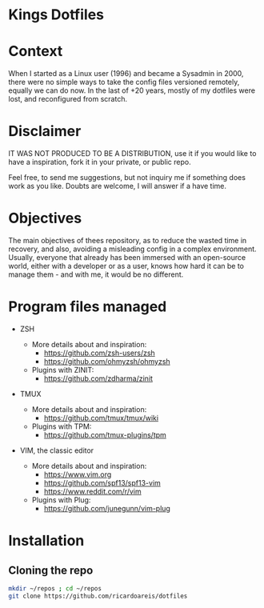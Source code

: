 # Kings Dotfiles

# Context

When I started as a Linux user (1996) and became a Sysadmin in 2000, there
were no simple ways to take the config files versioned remotely, equally
we can do now. In the last of +20 years, mostly of my dotfiles were lost,
and reconfigured from scratch.

# Disclaimer

IT WAS NOT PRODUCED TO BE A DISTRIBUTION, use it if you would like to have
a inspiration, fork it in your private, or public repo.

Feel free, to send me suggestions, but not inquiry me if something does work
as you like. Doubts are welcome, I will answer if a have time.

# Objectives

The main objectives of thees repository, as to reduce the wasted time in
recovery, and also, avoiding a misleading config in a complex environment.
Usually, everyone that already has been immersed with an open-source world,
either with a developer or as a user, knows how hard it can be to manage
them - and with me, it would be no different.

# Program files managed

* ZSH
  - More details about and inspiration:
    * https://github.com/zsh-users/zsh
    * https://github.com/ohmyzsh/ohmyzsh
  - Plugins with ZINIT:
    - https://github.com/zdharma/zinit 

* TMUX
  - More details about and inspiration:
    * https://github.com/tmux/tmux/wiki
  - Plugins with TPM:
    - https://github.com/tmux-plugins/tpm

* VIM, the classic editor
  - More details about and inspiration:
    * https://www.vim.org
    * https://github.com/spf13/spf13-vim
    * https://www.reddit.com/r/vim
  - Plugins with Plug:
    - https://github.com/junegunn/vim-plug

# Installation

## Cloning the repo

```sh
mkdir ~/repos ; cd ~/repos
git clone https://github.com/ricardoareis/dotfiles
```
